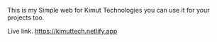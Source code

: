 This is my Simple web for Kimut Technologies you can use it for your projects too.

Live link.
https://kimuttech.netlify.app
